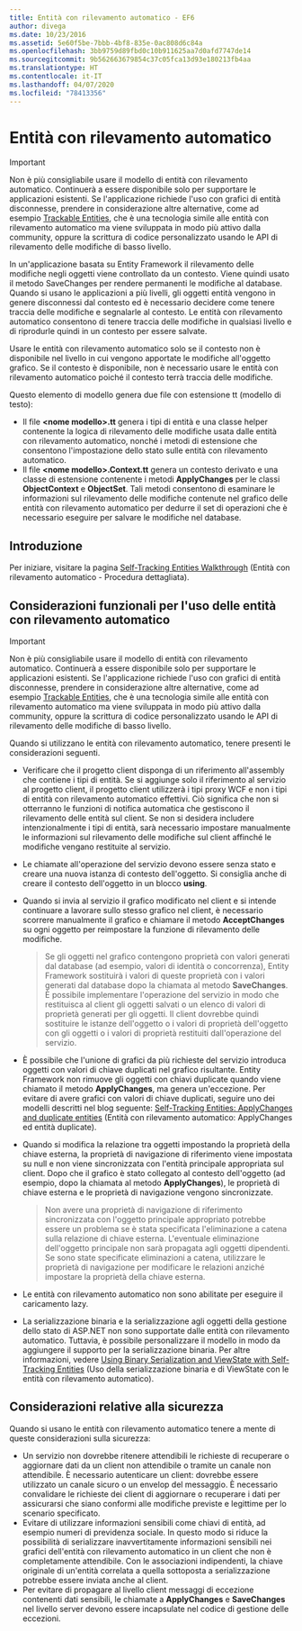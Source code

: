 ```yaml
---
title: Entità con rilevamento automatico - EF6
author: divega
ms.date: 10/23/2016
ms.assetid: 5e60f5be-7bbb-4bf8-835e-0ac808d6c84a
ms.openlocfilehash: 3bb9759d89fbd0c10b911625aa7d0afd7747de14
ms.sourcegitcommit: 9b562663679854c37c05fca13d93e180213fb4aa
ms.translationtype: HT
ms.contentlocale: it-IT
ms.lasthandoff: 04/07/2020
ms.locfileid: "78413356"
---
```

# <a name="self-tracking-entities"></a>Entità con rilevamento automatico

> [!IMPORTANT]
> Non è più consigliabile usare il modello di entità con rilevamento automatico. Continuerà a essere disponibile solo per supportare le applicazioni esistenti. Se l'applicazione richiede l'uso con grafici di entità disconnesse, prendere in considerazione altre alternative, come ad esempio [Trackable Entities](https://trackableentities.github.io/), che è una tecnologia simile alle entità con rilevamento automatico ma viene sviluppata in modo più attivo dalla community, oppure la scrittura di codice personalizzato usando le API di rilevamento delle modifiche di basso livello.

In un'applicazione basata su Entity Framework il rilevamento delle modifiche negli oggetti viene controllato da un contesto. Viene quindi usato il metodo SaveChanges per rendere permanenti le modifiche al database. Quando si usano le applicazioni a più livelli, gli oggetti entità vengono in genere disconnessi dal contesto ed è necessario decidere come tenere traccia delle modifiche e segnalarle al contesto. Le entità con rilevamento automatico consentono di tenere traccia delle modifiche in qualsiasi livello e di riprodurle quindi in un contesto per essere salvate.  

Usare le entità con rilevamento automatico solo se il contesto non è disponibile nel livello in cui vengono apportate le modifiche all'oggetto grafico. Se il contesto è disponibile, non è necessario usare le entità con rilevamento automatico poiché il contesto terrà traccia delle modifiche.  

Questo elemento di modello genera due file con estensione tt (modello di testo):  

- Il file **\<nome modello\>.tt** genera i tipi di entità e una classe helper contenente la logica di rilevamento delle modifiche usata dalle entità con rilevamento automatico, nonché i metodi di estensione che consentono l'impostazione dello stato sulle entità con rilevamento automatico.  
- Il file **\<nome modello\>.Context.tt** genera un contesto derivato e una classe di estensione contenente i metodi **ApplyChanges** per le classi **ObjectContext** e **ObjectSet**. Tali metodi consentono di esaminare le informazioni sul rilevamento delle modifiche contenute nel grafico delle entità con rilevamento automatico per dedurre il set di operazioni che è necessario eseguire per salvare le modifiche nel database.  

## <a name="get-started"></a>Introduzione  

Per iniziare, visitare la pagina [Self-Tracking Entities Walkthrough](walkthrough.md) (Entità con rilevamento automatico - Procedura dettagliata).  

## <a name="functional-considerations-when-working-with-self-tracking-entities"></a>Considerazioni funzionali per l'uso delle entità con rilevamento automatico  
> [!IMPORTANT]
> Non è più consigliabile usare il modello di entità con rilevamento automatico. Continuerà a essere disponibile solo per supportare le applicazioni esistenti. Se l'applicazione richiede l'uso con grafici di entità disconnesse, prendere in considerazione altre alternative, come ad esempio [Trackable Entities](https://trackableentities.github.io/), che è una tecnologia simile alle entità con rilevamento automatico ma viene sviluppata in modo più attivo dalla community, oppure la scrittura di codice personalizzato usando le API di rilevamento delle modifiche di basso livello.

Quando si utilizzano le entità con rilevamento automatico, tenere presenti le considerazioni seguenti.  

- Verificare che il progetto client disponga di un riferimento all'assembly che contiene i tipi di entità. Se si aggiunge solo il riferimento al servizio al progetto client, il progetto client utilizzerà i tipi proxy WCF e non i tipi di entità con rilevamento automatico effettivi. Ciò significa che non si otterranno le funzioni di notifica automatica che gestiscono il rilevamento delle entità sul client. Se non si desidera includere intenzionalmente i tipi di entità, sarà necessario impostare manualmente le informazioni sul rilevamento delle modifiche sul client affinché le modifiche vengano restituite al servizio.  
- Le chiamate all'operazione del servizio devono essere senza stato e creare una nuova istanza di contesto dell'oggetto. Si consiglia anche di creare il contesto dell'oggetto in un blocco **using**.  
- Quando si invia al servizio il grafico modificato nel client e si intende continuare a lavorare sullo stesso grafico nel client, è necessario scorrere manualmente il grafico e chiamare il metodo **AcceptChanges** su ogni oggetto per reimpostare la funzione di rilevamento delle modifiche.  

    > Se gli oggetti nel grafico contengono proprietà con valori generati dal database (ad esempio, valori di identità o concorrenza), Entity Framework sostituirà i valori di queste proprietà con i valori generati dal database dopo la chiamata al metodo **SaveChanges**. È possibile implementare l'operazione del servizio in modo che restituisca al client gli oggetti salvati o un elenco di valori di proprietà generati per gli oggetti. Il client dovrebbe quindi sostituire le istanze dell'oggetto o i valori di proprietà dell'oggetto con gli oggetti o i valori di proprietà restituiti dall'operazione del servizio.  
- È possibile che l'unione di grafici da più richieste del servizio introduca oggetti con valori di chiave duplicati nel grafico risultante. Entity Framework non rimuove gli oggetti con chiavi duplicate quando viene chiamato il metodo **ApplyChanges**, ma genera un'eccezione. Per evitare di avere grafici con valori di chiave duplicati, seguire uno dei modelli descritti nel blog seguente: [Self-Tracking Entities: ApplyChanges and duplicate entities](https://go.microsoft.com/fwlink/?LinkID=205119&clcid=0x409) (Entità con rilevamento automatico: ApplyChanges ed entità duplicate).  
- Quando si modifica la relazione tra oggetti impostando la proprietà della chiave esterna, la proprietà di navigazione di riferimento viene impostata su null e non viene sincronizzata con l'entità principale appropriata sul client. Dopo che il grafico è stato collegato al contesto dell'oggetto (ad esempio, dopo la chiamata al metodo **ApplyChanges**), le proprietà di chiave esterna e le proprietà di navigazione vengono sincronizzate.  

    > Non avere una proprietà di navigazione di riferimento sincronizzata con l'oggetto principale appropriato potrebbe essere un problema se è stata specificata l'eliminazione a catena sulla relazione di chiave esterna. L'eventuale eliminazione dell'oggetto principale non sarà propagata agli oggetti dipendenti. Se sono state specificate eliminazioni a catena, utilizzare le proprietà di navigazione per modificare le relazioni anziché impostare la proprietà della chiave esterna.  
- Le entità con rilevamento automatico non sono abilitate per eseguire il caricamento lazy.  
- La serializzazione binaria e la serializzazione agli oggetti della gestione dello stato di ASP.NET non sono supportate dalle entità con rilevamento automatico. Tuttavia, è possibile personalizzare il modello in modo da aggiungere il supporto per la serializzazione binaria. Per altre informazioni, vedere [Using Binary Serialization and ViewState with Self-Tracking Entities](https://go.microsoft.com/fwlink/?LinkId=199208) (Uso della serializzazione binaria e di ViewState con le entità con rilevamento automatico).  

## <a name="security-considerations"></a>Considerazioni relative alla sicurezza  

Quando si usano le entità con rilevamento automatico tenere a mente di queste considerazioni sulla sicurezza:  

- Un servizio non dovrebbe ritenere attendibili le richieste di recuperare o aggiornare dati da un client non attendibile o tramite un canale non attendibile. È necessario autenticare un client: dovrebbe essere utilizzato un canale sicuro o un envelop del messaggio. È necessario convalidare le richieste dei client di aggiornare o recuperare i dati per assicurarsi che siano conformi alle modifiche previste e legittime per lo scenario specificato.  
- Evitare di utilizzare informazioni sensibili come chiavi di entità, ad esempio numeri di previdenza sociale. In questo modo si riduce la possibilità di serializzare inavvertitamente informazioni sensibili nei grafici dell'entità con rilevamento automatico in un client che non è completamente attendibile. Con le associazioni indipendenti, la chiave originale di un'entità correlata a quella sottoposta a serializzazione potrebbe essere inviata anche al client.  
- Per evitare di propagare al livello client messaggi di eccezione contenenti dati sensibili, le chiamate a **ApplyChanges** e **SaveChanges** nel livello server devono essere incapsulate nel codice di gestione delle eccezioni.  
